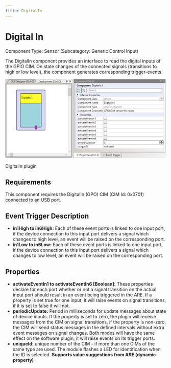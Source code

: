 ```yaml
---
title: DigitalIn
---
```


# Digital In

Component Type: Sensor (Subcategory: Generic Control Input)

The DigitalIn component provides an interface to read the digital inputs of the GPIO CIM. On state changes of the connected signals (transitions to high or low level), the component generates corresponding trigger-events.

![Screenshot: DigitalIn plugin](img/digitalin.jpg "Screenshot: DigitalIn plugin")

DigitalIn plugin

## Requirements

This component requires the DigitalIn (GPO) CIM (CIM Id: 0x0701) connected to an USB port.

## Event Trigger Description

*   **in1High to in6High:** Each of these event ports is linked to one input port, if the device connection to this input port delivers a signal which changes to high level, an event will be raised on the corresponding port.
*   **in1Low to in6Low:** Each of these event ports is linked to one input port, if the device connection to this input port delivers a signal which changes to low level, an event will be raised on the corresponding port.

## Properties

*   **activateEventIn1 to activateEventIn6 \[Boolean\]:** These properties declare for each port whether or not a signal transition on the actual input port should result in an event being triggered in the ARE. If a property is set true for one input, it will raise events on signal transitions, if it is set to false it will not.
*   **periodicUpdate:** Period in milliseconds for update messages about state of device inputs. If the property is set to zero, the plugin will receive messages from the CIM on signal transitions, if the property is non-zero, the CIM will send status messages in the defined intervals without extra event messages on signal changes. Both modes will have the same effect on the software plugin, it will raise events on its trigger ports.
*   **uniqueId:** unique number of the CIM - if more than one CIMs of the same type are used. The module flashes a LED for identification when the ID is selected. **Supports value suggestions from ARE (dynamic property)**